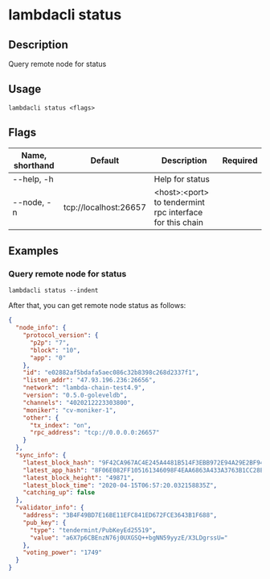 # lambdacli status

## Description

Query remote node for status

## Usage

```shell
lambdacli status <flags>
```

## Flags

| Name, shorthand       | Default               | Description                         | Required |
| --------------------- | --------------------- | ----------------------------------- | -------- |
| --help, -h            |                       | Help for status                     |          |
| --node, -n            | tcp://localhost:26657 |\<host>:\<port> to tendermint rpc interface for this chain |          |

## Examples

### Query remote node for status

```shell
lambdacli status --indent
```

After that, you can get remote node status as follows:

```json
{
  "node_info": {
    "protocol_version": {
      "p2p": "7",
      "block": "10",
      "app": "0"
    },
    "id": "e02882af5bdafa5aec086c32b8398c268d2337f1",
    "listen_addr": "47.93.196.236:26656",
    "network": "lambda-chain-test4.9",
    "version": "0.5.0-goleveldb",
    "channels": "4020212223303800",
    "moniker": "cv-moniker-1",
    "other": {
      "tx_index": "on",
      "rpc_address": "tcp://0.0.0.0:26657"
    }
  },
  "sync_info": {
    "latest_block_hash": "9F42CA967AC4E245A4481B514F3EBB972E94A29E2BF948949096874DB4BB16E4",
    "latest_app_hash": "8F06E082FF105161346098F4EAA6863A433A3763B1CC28EF55211FC57A212B05",
    "latest_block_height": "49871",
    "latest_block_time": "2020-04-15T06:57:20.032158835Z",
    "catching_up": false
  },
  "validator_info": {
    "address": "3B4F49BD7E16BE11EFC841ED672FCE3643B1F688",
    "pub_key": {
      "type": "tendermint/PubKeyEd25519",
      "value": "a6X7p6CBEnzN76j0UXGSQ++bgNN59yyzE/X3LDgrssU="
    },
    "voting_power": "1749"
  }
}
```
